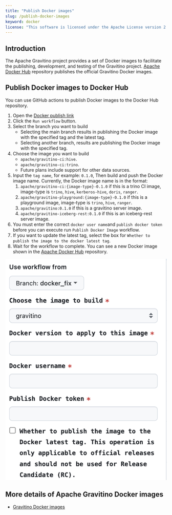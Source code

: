 ```yaml
---
title: "Publish Docker images"
slug: /publish-docker-images
keyword: docker
license: "This software is licensed under the Apache License version 2."
---
```



## Introduction

The Apache Gravitino project provides a set of Docker images to facilitate the publishing, development, and testing of the Gravitino project.
[Apache Docker Hub](https://hub.docker.com/u/apache) repository publishes the official Gravitino Docker images.

## Publish Docker images to Docker Hub

You can use GitHub actions to publish Docker images to the Docker Hub repository.

1. Open the [Docker publish link](https://github.com/apache/gravitino/actions/workflows/docker-image.yml)
2. Click the `Run workflow` button.
3. Select the branch you want to build
   + Selecting the main branch results in publishing the Docker image with the specified tag and the latest tag.
   + Selecting another branch, results are publishing the Docker image with the specified tag.
4. Choose the image you want to build
   + `apache/gravitino-ci:hive`.
   + `apache/gravitino-ci:trino`.
   + Future plans include support for other data sources.
5. Input the `tag name`, for example: `0.1.0`, Then build and push the Docker image name. Currently, the Docker image name is in the format:
   1. `apache/gravitino-ci:{image-type}-0.1.0` if this is a trino CI image, image-type is `trino`, `hive`, `kerberos-hive`, `doris`, `ranger`.
   2. `apache/gravitino-playground:{image-type}-0.1.0` if this is a playground image, image-type is `trino`, `hive`, `ranger`.
   3. `apache/gravitino:0.1.0` if this is a gravitino server image.
   4. `apache/gravitino-iceberg-rest:0.1.0` if this is an iceberg-rest server image.
6. You must enter the correct `docker user name`and `publish docker token` before you can execute run `Publish Docker Image` workflow.
7. If you want to update the latest tag, select the box for `Whether to publish the image to the docker latest tag`.
7. Wait for the workflow to complete. You can see a new Docker image shown in the [Apache Docker Hub](https://hub.docker.com/u/apache) repository.

![Publish Docker image](assets/publish-docker-image.png)

## More details of Apache Gravitino Docker images

+ [Gravitino Docker images](docker-image-details.md)
